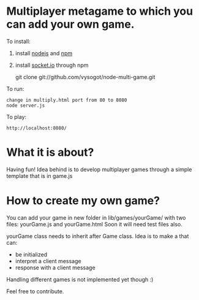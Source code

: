 Multiplayer metagame to which you can add your own game.
===

To install:

1. install [nodejs](https://github.com/joyent/node) and [npm](https://github.com/isaacs/npm)
2. install [socket.io](https://github.com/LearnBoost/Socket.IO) through npm

    git clone git://github.com/vysogot/node-multi-game.git

To run:

    change in multiply.html port from 80 to 8080
    node server.js

To play:


    http://localhost:8080/



What it is about?
==

Having fun! Idea behind is to develop multiplayer games through a simple template that is in game.js

How to create my own game?
==

You can add your game in new folder in lib/games/yourGame/ with two files: yourGame.js and yourGame.html
Soon it will need test files also.

yourGame class needs to inherit after Game class. Idea is to make a that can:
- be initialized
- interpret a client message
- response with a client message

Handling different games is not implemented yet though :)

Feel free to contribute.
